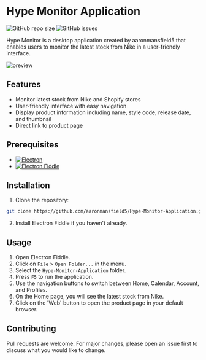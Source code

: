 # Hype Monitor Application

![GitHub repo size](https://img.shields.io/github/repo-size/aaronmansfield5/Hype-Monitor-Application)
![GitHub issues](https://img.shields.io/github/issues/aaronmansfield5/Hype-Monitor-Application)

Hype Monitor is a desktop application created by aaronmansfield5 that enables users to monitor the latest stock from Nike in a user-friendly interface.

![preview](https://user-images.githubusercontent.com/37600872/213193380-2423dd5b-9e81-4a8e-8897-89797d02e3a5.png)

## Features

- Monitor latest stock from Nike and Shopify stores
- User-friendly interface with easy navigation
- Display product information including name, style code, release date, and thumbnail
- Direct link to product page

## Prerequisites

- <a href="https://www.electronjs.org/">![Electron](https://img.shields.io/badge/Electron-47848F?style=flat&logo=electron&logoColor=white)</a>
- <a href="https://www.electronjs.org/fiddle">![Electron Fiddle](https://img.shields.io/badge/Electron%20Fiddle-E79537?style=flat&logo=electronfiddle&logoColor=white)</a>

## Installation

1. Clone the repository:
```bash
git clone https://github.com/aaronmansfield5/Hype-Monitor-Application.git
```


2. Install Electron Fiddle if you haven't already.

## Usage

1. Open Electron Fiddle.
2. Click on `File` > `Open Folder...` in the menu.
3. Select the `Hype-Monitor-Application` folder.
4. Press `F5` to run the application.
5. Use the navigation buttons to switch between Home, Calendar, Account, and Profiles.
6. On the Home page, you will see the latest stock from Nike.
7. Click on the 'Web' button to open the product page in your default browser.

## Contributing

Pull requests are welcome. For major changes, please open an issue first to discuss what you would like to change.
